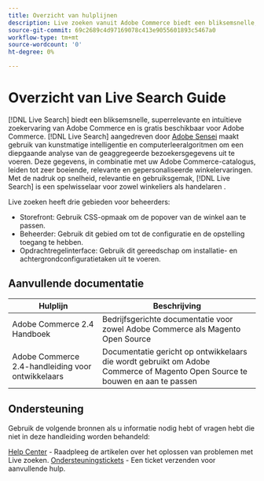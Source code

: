```yaml
---
title: Overzicht van hulplijnen
description: Live zoeken vanuit Adobe Commerce biedt een bliksemsnelle, superrelevante en intuïtieve zoekervaring.
source-git-commit: 69c2689c4d97169078c413e9055601893c5467a0
workflow-type: tm+mt
source-wordcount: '0'
ht-degree: 0%

---
```



# Overzicht van Live Search Guide

[!DNL Live Search] biedt een bliksemsnelle, superrelevante en intuïtieve zoekervaring van Adobe Commerce en is gratis beschikbaar voor Adobe Commerce. [!DNL Live Search] aangedreven door [Adobe Sensei](https://www.adobe.com/sensei.html) maakt gebruik van kunstmatige intelligentie en computerleeralgoritmen om een diepgaande analyse van de geaggregeerde bezoekersgegevens uit te voeren. Deze gegevens, in combinatie met uw Adobe Commerce-catalogus, leiden tot zeer boeiende, relevante en gepersonaliseerde winkelervaringen. Met de nadruk op snelheid, relevantie en gebruiksgemak, [!DNL Live Search] is een spelwisselaar voor zowel winkeliers als handelaren .

Live zoeken heeft drie gebieden voor beheerders:

* Storefront: Gebruik CSS-opmaak om de popover van de winkel aan te passen.
* Beheerder: Gebruik dit gebied om tot de configuratie en de opstelling toegang te hebben.
* Opdrachtregelinterface: Gebruik dit gereedschap om installatie- en achtergrondconfiguratietaken uit te voeren.

## Aanvullende documentatie

| Hulplijn | Beschrijving |
|--- |--- |
| Adobe Commerce 2.4 Handboek | Bedrijfsgerichte documentatie voor zowel Adobe Commerce als Magento Open Source |
| Adobe Commerce 2.4-handleiding voor ontwikkelaars | Documentatie gericht op ontwikkelaars die wordt gebruikt om Adobe Commerce of Magento Open Source te bouwen en aan te passen |

## Ondersteuning

Gebruik de volgende bronnen als u informatie nodig hebt of vragen hebt die niet in deze handleiding worden behandeld:

[Help Center](https://support.magento.com/hc/en-us) - Raadpleeg de artikelen over het oplossen van problemen met Live zoeken.
[Ondersteuningstickets](https://support.magento.com/hc/en-us/articles/360000913794#submit-ticket) - Een ticket verzenden voor aanvullende hulp.

